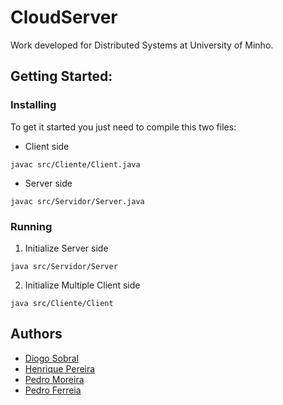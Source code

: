 # CloudServer

Work developed for Distributed Systems at University of Minho.

## Getting Started:

### Installing

To get it started you just need to compile this two files:
- Client side
```
javac src/Cliente/Client.java
```
- Server side
```
javac src/Servidor/Server.java
```

### Running

1. Initialize Server side 
```
java src/Servidor/Server
```
2. Initialize Multiple Client side
```
java src/Cliente/Client
```


## Authors
- [Diogo Sobral](https://github.com/Dakrs)
- [Henrique Pereira](https://github.com/hpereira98)
- [Pedro Moreira](https://github.com/Bishop19)
- [Pedro Ferreia](https://github.com/PedroFerr101)
